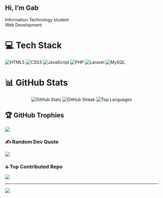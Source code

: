 ## Hi, I’m Gab 

Information Technology student <br/>
Web Development  <br/>


# 💻 Tech Stack
<div align="left">
  <img src="https://img.shields.io/badge/HTML5-E34F26?style=for-the-badge&logo=html5&logoColor=white" alt="HTML5" />
  <img src="https://img.shields.io/badge/CSS3-1572B6?style=for-the-badge&logo=css3&logoColor=white" alt="CSS3" />
  <img src="https://img.shields.io/badge/JavaScript-F7DF1E?style=for-the-badge&logo=javascript&logoColor=black" alt="JavaScript" />
  <img src="https://img.shields.io/badge/PHP-777BB4?style=for-the-badge&logo=php&logoColor=white" alt="PHP" />
  <img src="https://img.shields.io/badge/Laravel-FF2D20?style=for-the-badge&logo=laravel&logoColor=white" alt="Laravel" />
  <img src="https://img.shields.io/badge/MySQL-4479A1?style=for-the-badge&logo=mysql&logoColor=white" alt="MySQL" />
</div>

# 📊 GitHub Stats
<div align="center">
  <img src="https://github-readme-stats.vercel.app/api?username=gabdotcom&theme=shadow_blue&hide_border=false&include_all_commits=false&count_private=false" alt="GitHub Stats" />
  <img src="https://github-readme-streak-stats.demolab.com/?user=gabdotcom&theme=shadow_blue&hide_border=false" alt="GitHub Streak" />
  <img src="https://github-readme-stats.vercel.app/api/top-langs/?username=gabdotcom&theme=shadow_blue&hide_border=false&include_all_commits=false&count_private=false&layout=compact" alt="Top Languages" />
</div>

## 🏆 GitHub Trophies
![](https://github-profile-trophy.vercel.app/?username=gabdotcom&theme=radical&no-frame=false&no-bg=true&margin-w=4)

### ✍️ Random Dev Quote
![](https://quotes-github-readme.vercel.app/api?type=horizontal&theme=tokyonight)

### 🔝 Top Contributed Repo
![](https://github-contributor-stats.vercel.app/api?username=gabdotcom&limit=5&theme=dark&combine_all_yearly_contributions=true)

---
[![](https://visitcount.itsvg.in/api?id=gabdotcom&icon=2&color=0)](https://visitcount.itsvg.in)

<!-- Proudly created with GPRM ( https://gprm.itsvg.in ) -->

